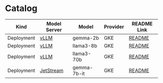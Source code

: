 # Catalog

| Kind | Model Server | Model | Provider | README Link |
| --- | --- | --- | --- | --- |
| Deployment | [vLLM](https://github.com/vllm-project/vllm) | gemma-2b | GKE | [README](./core/deployment/vllm/gemma-2b/gke/README.md) |
| Deployment | [vLLM](https://github.com/vllm-project/vllm) | llama3-8b | GKE | [README](./core/deployment/vllm/llama3-8b/gke/README.md) |
| Deployment | [vLLM](https://github.com/vllm-project/vllm) | llama3-70b | GKE | [README](./core/deployment/vllm/llama3-70b/gke/README.md) |
| Deployment | [JetStream](https://github.com/google/JetStream) | gemma-7b-it | GKE | [README](./core/deployment/jetstream/gemma-7b-it/gke/README.md) |
